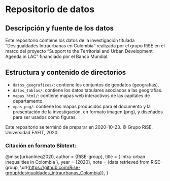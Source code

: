 # Repositorio de datos

## Descripción y fuente de los datos
Este repositorio contiene los datos de la investigación titulada “Desigualdades Intraurbanas en Colombia” realizada por el grupo RiSE en el marco del proyecto “Support to the Territorial and Urban Development Agenda in LAC” financiado por el Banco Mundial.

## Estructura y contenido de directorios
- `datos_geograficos/`: contiene los conjuntos de geodatos (geografías).   
- `datos_tablas/`: contiene los datos tabulares asociados a las geografías.  
- `mapas_html/`: contiene mapas web interactivos de las capitales de departamento.  
- `mpas_png/`: contiene los mapas producidos para el documento y la presentación de la investigación, en formato imagen (png), y diseñados para ser usados como figuras.  



Este repositorio se terminó de preparar en 2020-10-23.
© Grupo RiSE, Universidad EAFIT, 2020.

### Citación en formato Bibtext:
@misc{urbanIneq2020,
  author = {RiSE-group},
  title = { Intra-urban inequalities in Colombia },
  year = {2020},
  note = {data retrieved from RiSE-group, 
          \url{https://github.com/Rise-group/desigualdades_intraurbanas_Colombia}},
}

